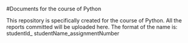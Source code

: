 #Documents for the course of Python

This repository is specifically created for the course of Python.
All the reports committed will be uploaded here.
The format of the name is:
studentId_ studentName_assignmentNumber

